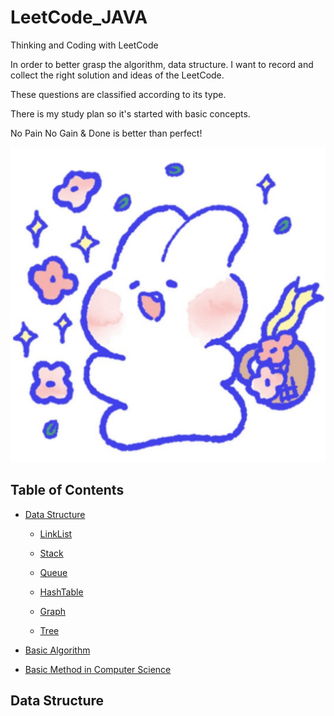 # LeetCode_JAVA
Thinking and Coding with LeetCode

In order to better grasp the algorithm, data structure. I want to record and collect the right solution and ideas of the LeetCode.

These questions are classified according to its type.

There is my study plan so it's started with basic concepts.

No Pain No Gain & Done is better than perfect!

![happy forever!](
https://github.com/machine411/LeetCode_JAVA/blob/master/images/B6A0EC4D-42CB-460F-A0D3-23E8F6D4B85A.jpeg)



## Table of Contents

- [Data Structure](#data-structure)

    - [LinkList](#linklist)
  
    - [Stack](#stack)
  
    - [Queue](#queue)
  
    - [HashTable](#hashtable)
    
    - [Graph](#graph)
    
    - [Tree](#tree)
 
- [Basic Algorithm](#basic-algorithm)
  

- [Basic Method in Computer Science](#basic-method-in-computer-science)


## Data Structure
